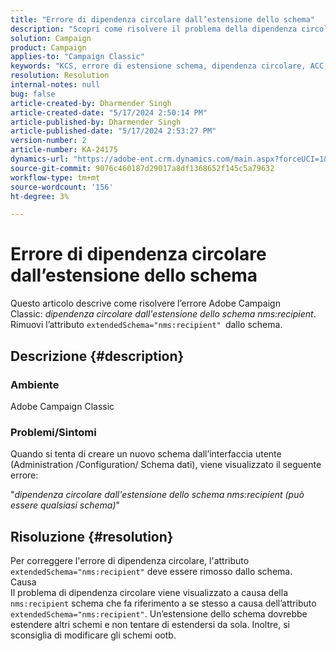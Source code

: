 ```yaml
---
title: "Errore di dipendenza circolare dall’estensione dello schema"
description: "Scopri come risolvere il problema della dipendenza circolare dall’errore di estensione dello schema in Adobe Campaign Classic."
solution: Campaign
product: Campaign
applies-to: "Campaign Classic"
keywords: "KCS, errore di estensione schema, dipendenza circolare, ACC, Adobe Campaign Classic"
resolution: Resolution
internal-notes: null
bug: false
article-created-by: Dharmender Singh
article-created-date: "5/17/2024 2:50:14 PM"
article-published-by: Dharmender Singh
article-published-date: "5/17/2024 2:53:27 PM"
version-number: 2
article-number: KA-24175
dynamics-url: "https://adobe-ent.crm.dynamics.com/main.aspx?forceUCI=1&pagetype=entityrecord&etn=knowledgearticle&id=095a0fc3-5c14-ef11-9f89-000d3a37816b"
source-git-commit: 9076c460187d29017a8df1368652f145c5a79632
workflow-type: tm+mt
source-wordcount: '156'
ht-degree: 3%

---
```


# Errore di dipendenza circolare dall’estensione dello schema


Questo articolo descrive come risolvere l’errore Adobe Campaign Classic: *dipendenza circolare dall&#39;estensione dello schema nms:recipient*. Rimuovi l’attributo `extendedSchema="nms:recipient" `dallo schema.

## Descrizione {#description}


### Ambiente

Adobe Campaign Classic

### Problemi/Sintomi

Quando si tenta di creare un nuovo schema dall’interfaccia utente (Administration /Configuration/ Schema dati), viene visualizzato il seguente errore:

&quot;*dipendenza circolare dall&#39;estensione dello schema nms:recipient (può essere qualsiasi schema)*&quot;


## Risoluzione {#resolution}


Per correggere l&#39;errore di dipendenza circolare, l&#39;attributo `extendedSchema="nms:recipient"` deve essere rimosso dallo schema.
<br>Causa<br>
Il problema di dipendenza circolare viene visualizzato a causa della `nms:recipient` schema che fa riferimento a se stesso a causa dell’attributo `extendedSchema="nms:recipient"`. Un’estensione dello schema dovrebbe estendere altri schemi e non tentare di estendersi da sola. Inoltre, si sconsiglia di modificare gli schemi ootb.
